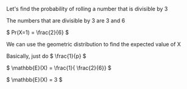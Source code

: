 Let's find the probability of rolling a number that is divisible by 3

The numbers that are divisible by 3 are 3 and 6

$ Pr(X=1) = \frac{2}{6} $

We can use the geometric distribution to find the expected value of X

Basically, just do $ \frac{1}{p} $

$ \mathbb{E}(X) = \frac{1}{ \frac{2}{6}} $

$ \mathbb{E}(X) = 3 $
